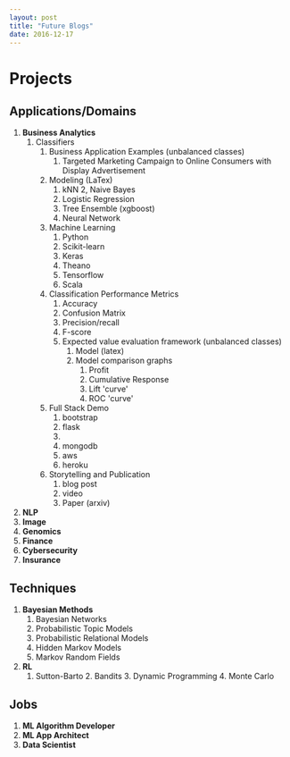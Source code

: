 ```yaml
---
layout: post
title: "Future Blogs"
date: 2016-12-17
---
```

# Projects

## Applications/Domains
1. **Business Analytics**
    1. Classifiers
        1. Business Application Examples (unbalanced classes)
            1. Targeted Marketing Campaign to Online Consumers with Display Advertisement
        2. Modeling (LaTex)
            1. kNN
            2, Naive Bayes
            3. Logistic Regression
            4. Tree Ensemble (xgboost)
            5. Neural Network
        3. Machine Learning
            1. Python
            2. Scikit-learn
            3. Keras
            4. Theano
            5. Tensorflow
            6. Scala
        4. Classification Performance Metrics
            1. Accuracy
            2. Confusion Matrix
            3. Precision/recall
            4. F-score
            5. Expected value evaluation framework (unbalanced classes)
                1. Model (latex)
                2. Model comparison graphs
                    1. Profit
                    2. Cumulative Response
                    3. Lift 'curve'
                    4. ROC 'curve'
        5. Full Stack Demo
            1. bootstrap
            2. flask
            3. <queue manager>
            4. mongodb
            5. aws
            6. heroku
        6. Storytelling and Publication
            1. blog post
            2. video
            3. Paper (arxiv)
2. **NLP**
3. **Image**
4. **Genomics**
6. **Finance**
7. **Cybersecurity**
8. **Insurance**

## Techniques
1. **Bayesian Methods**
    1. Bayesian Networks
    2. Probabilistic Topic Models
    3. Probabilistic Relational Models
    4. Hidden Markov Models
    5. Markov Random Fields
2. **RL**
    1. Sutton-Barto
        2. Bandits
        3. Dynamic Programming
        4. Monte Carlo

## Jobs
1. **ML Algorithm Developer**
2. **ML App Architect**
3. **Data Scientist**
